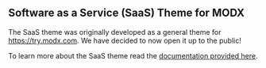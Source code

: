 ## Software as a Service (SaaS) Theme for MODX

The SaaS theme was originally developed as a general theme for https://try.modx.com. We have decided to now open it up
to the public!

To learn more about the SaaS theme read the [documentation provided here](https://modxcms.github.io/saas-theme/).